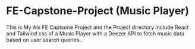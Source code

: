 # FE-Capstone-Project (Music Player)
This is My Alx FE Captsone Project and  the Project directory include React and Tailwind css of a Music Player with 
a Deezer API to fetch music data based on user search queries..
